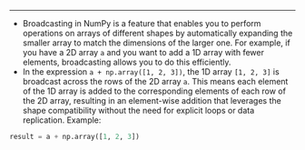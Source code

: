 ---

* Broadcasting in NumPy is a feature that enables you to perform operations on arrays of different shapes by automatically expanding the smaller array to match the dimensions of the larger one. For example, if you have a 2D array `a` and you want to add a 1D array with fewer elements, broadcasting allows you to do this efficiently.
* In the expression `a + np.array([1, 2, 3])`, the 1D array `[1, 2, 3]` is broadcast across the rows of the 2D array `a`. This means each element of the 1D array is added to the corresponding elements of each row of the 2D array, resulting in an element-wise addition that leverages the shape compatibility without the need for explicit loops or data replication.
  Example:

````python
result = a + np.array([1, 2, 3])
````
